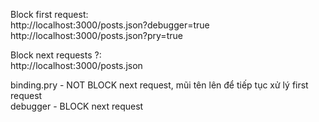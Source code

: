 Block first request:  
http://localhost:3000/posts.json?debugger=true  
http://localhost:3000/posts.json?pry=true  
  
Block next requests ?:  
http://localhost:3000/posts.json  
  
binding.pry - NOT BLOCK next request, mũi tên lên để tiếp tục xử lý first request  
debugger - BLOCK next request  
  
